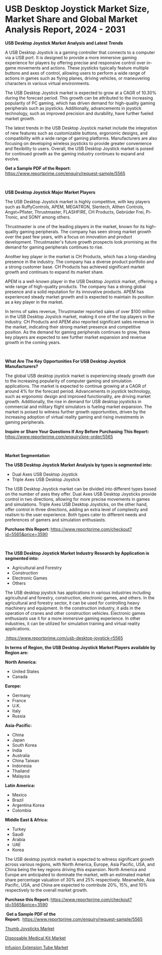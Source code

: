 <p><h1>USB Desktop Joystick Market Size, Market Share and Global Market Analysis Report, 2024 - 2031</h1></p><p><strong>USB Desktop Joystick Market Analysis and Latest Trends</strong></p>
<p><p>A USB Desktop Joystick is a gaming controller that connects to a computer via a USB port. It is designed to provide a more immersive gaming experience for players by offering precise and responsive control over in-game movements and actions. These joysticks typically feature multiple buttons and axes of control, allowing users to perform a wide range of actions in games such as flying planes, driving vehicles, or maneuvering characters in various virtual environments.</p><p>The USB Desktop Joystick market is expected to grow at a CAGR of 10.30% during the forecast period. This growth can be attributed to the increasing popularity of PC gaming, which has driven demand for high-quality gaming peripherals such as joysticks. Additionally, advancements in joystick technology, such as improved precision and durability, have further fueled market growth.</p><p>The latest trends in the USB Desktop Joystick market include the integration of new features such as customizable buttons, ergonomic designs, and compatibility with a wide range of gaming platforms. Manufacturers are also focusing on developing wireless joysticks to provide greater convenience and flexibility to users. Overall, the USB Desktop Joystick market is poised for continued growth as the gaming industry continues to expand and evolve.</p></p>
<p><strong>Get a Sample PDF of the Report:&nbsp;</strong> <a href="https://www.reportprime.com/enquiry/request-sample/5565">https://www.reportprime.com/enquiry/request-sample/5565</a></p>
<p>&nbsp;</p>
<p><strong>USB Desktop Joystick Major Market Players</strong></p>
<p><p>The USB Desktop Joystick market is highly competitive, with key players such as RuffyControls, APEM, MEGATRON, Slentech, Althen Controls, Angst+Pfister, Thrustmaster, FLASHFIRE, CH Products, Gebrüder Frei, Pi-Tronic, and SONY among others.</p><p>Thrustmaster is one of the leading players in the market, known for its high-quality gaming peripherals. The company has seen strong market growth over the past few years, with a focus on innovation and product development. Thrustmaster's future growth prospects look promising as the demand for gaming peripherals continues to rise.</p><p>Another key player in the market is CH Products, which has a long-standing presence in the industry. The company has a diverse product portfolio and a strong customer base. CH Products has achieved significant market growth and continues to expand its market share.</p><p>APEM is a well-known player in the USB Desktop Joystick market, offering a wide range of high-quality products. The company has a strong global presence and a solid reputation for its innovative products. APEM has experienced steady market growth and is expected to maintain its position as a key player in the market.</p><p>In terms of sales revenue, Thrustmaster reported sales of over $100 million in the USB Desktop Joystick market, making it one of the top players in the industry. CH Products and APEM also reported significant sales revenue in the market, indicating their strong market presence and competitive position. As the demand for gaming peripherals continues to grow, these key players are expected to see further market expansion and revenue growth in the coming years.</p></p>
<p>&nbsp;</p>
<p><strong>What Are The Key Opportunities For USB Desktop Joystick Manufacturers?</strong></p>
<p><p>The global USB desktop joystick market is experiencing steady growth due to the increasing popularity of computer gaming and simulation applications. The market is expected to continue growing at a CAGR of around 4% for the forecast period. Advancements in joystick technology, such as ergonomic design and improved functionality, are driving market growth. Additionally, the rise in demand for USB desktop joysticks in commercial and military flight simulators is fueling market expansion. The market is poised to witness further growth opportunities, driven by the increasing adoption of virtual reality gaming and rising investments in gaming peripherals.</p></p>
<p><strong>Inquire or Share Your Questions If Any Before Purchasing This Report:</strong> <a href="https://www.reportprime.com/enquiry/pre-order/5565">https://www.reportprime.com/enquiry/pre-order/5565</a></p>
<p>&nbsp;</p>
<p><strong>Market Segmentation</strong></p>
<p><strong>The USB Desktop Joystick Market Analysis by types is segmented into:</strong></p>
<p><ul><li>Dual Axes USB Desktop Joystick</li><li>Triple Axes USB Desktop Joystick</li></ul></p>
<p><p>The USB Desktop Joystick market can be divided into different types based on the number of axes they offer. Dual Axes USB Desktop Joysticks provide control in two directions, allowing for more precise movements in games and simulations. Triple Axes USB Desktop Joysticks, on the other hand, offer control in three directions, adding an extra level of complexity and realism to the user experience. Both types cater to different needs and preferences of gamers and simulation enthusiasts.</p></p>
<p><strong>Purchase this Report:&nbsp;</strong><a href="https://www.reportprime.com/checkout?id=5565&price=3590">https://www.reportprime.com/checkout?id=5565&price=3590</a></p>
<p>&nbsp;</p>
<p><strong>The USB Desktop Joystick Market Industry Research by Application is segmented into:</strong></p>
<p><ul><li>Agricultural and Forestry</li><li>Construction</li><li>Electronic Games</li><li>Others</li></ul></p>
<p><p>The USB desktop joystick has applications in various industries including agricultural and forestry, construction, electronic games, and others. In the agricultural and forestry sector, it can be used for controlling heavy machinery and equipment. In the construction industry, it aids in the operation of cranes and other construction vehicles. Electronic games enthusiasts use it for a more immersive gaming experience. In other industries, it can be utilized for simulation training and virtual reality applications.</p></p>
<p><a href="https://www.reportprime.com/usb-desktop-joystick-r5565">&nbsp;https://www.reportprime.com/usb-desktop-joystick-r5565</a></p>
<p><strong>In terms of Region, the USB Desktop Joystick Market Players available by Region are:</strong></p>
<p>
    <p> <strong> North America: </strong>
        <ul>
            <li>United States</li>
            <li>Canada</li>
        </ul>
        </p> 
    <p> <strong> Europe: </strong>
        <ul>
            <li>Germany</li>
            <li>France</li>
            <li>U.K.</li>
            <li>Italy</li>
            <li>Russia</li>
        </ul>
        </p> 
    <p> <strong> Asia-Pacific: </strong>
        <ul>
            <li>China</li>
            <li>Japan</li>
            <li>South Korea</li>
            <li>India</li>
            <li>Australia</li>
            <li>China Taiwan</li>
            <li>Indonesia</li>
            <li>Thailand</li>
            <li>Malaysia</li>
        </ul>
        </p> 
    <p> <strong> Latin America: </strong>
        <ul>
            <li>Mexico</li>
            <li>Brazil</li>
            <li>Argentina Korea</li>
            <li>Colombia</li>
        </ul>
        </p> 
    <p> <strong> Middle East & Africa: </strong>
        <ul>
            <li>Turkey</li>
            <li>Saudi</li>
            <li>Arabia</li>
            <li>UAE</li>
            <li>Korea</li>
        </ul>
    </p>
    </p>
<p><p>The USB desktop joystick market is expected to witness significant growth across various regions, with North America, Europe, Asia Pacific, USA, and China being the key regions driving this expansion. North America and Europe are anticipated to dominate the market, with an estimated market share percentage valuation of 30% and 25% respectively. Meanwhile, Asia Pacific, USA, and China are expected to contribute 20%, 15%, and 10% respectively to the overall market growth.</p></p>
<p><strong>Purchase this Report: </strong><a href="https://www.reportprime.com/checkout?id=5565&price=3590">https://www.reportprime.com/checkout?id=5565&price=3590</a></p>
<p>&nbsp;<strong>Get a Sample PDF of the Report:&nbsp;&nbsp;</strong><a href="https://www.reportprime.com/enquiry/request-sample/5565">https://www.reportprime.com/enquiry/request-sample/5565</a></p>
<p><strong></strong></p>
<p><p><a href="https://github.com/niyotibauri9/Market-Research-Report-List-1/blob/main/thumb-joysticks-market.md">Thumb Joysticks Market</a></p><p><a href="https://issuu.com/reportprime-2/docs/disposable-medical-kit-market-size-2030.pptx">Disposable Medical Kit Market</a></p><p><a href="https://issuu.com/reportprime-2/docs/infusion-extension-tube-market-size-2030.pptx">Infusion Extension Tube Market</a></p></p>